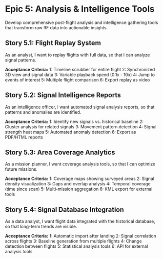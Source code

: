 # Epic 5: Analysis & Intelligence Tools

Develop comprehensive post-flight analysis and intelligence gathering tools that transform raw RF data into actionable insights.

## Story 5.1: Flight Replay System

As an analyst,
I want to replay flights with full data,
so that I can analyze signal patterns.

**Acceptance Criteria:**
1: Timeline scrubber for entire flight
2: Synchronized 3D view and signal data
3: Variable playback speed (0.1x - 10x)
4: Jump to events of interest
5: Multiple flight comparison
6: Export replay as video

## Story 5.2: Signal Intelligence Reports

As an intelligence officer,
I want automated signal analysis reports,
so that patterns and anomalies are identified.

**Acceptance Criteria:**
1: Identify new signals vs. historical baseline
2: Cluster analysis for related signals
3: Movement pattern detection
4: Signal strength heat maps
5: Automated anomaly detection
6: Export as PDF/HTML reports

## Story 5.3: Area Coverage Analytics

As a mission planner,
I want coverage analysis tools,
so that I can optimize future missions.

**Acceptance Criteria:**
1: Coverage maps showing surveyed areas
2: Signal density visualization
3: Gaps and overlap analysis
4: Temporal coverage (time since scan)
5: Multi-mission aggregation
6: KML export for external tools

## Story 5.4: Signal Database Integration

As a data analyst,
I want flight data integrated with the historical database,
so that long-term trends are visible.

**Acceptance Criteria:**
1: Automatic import after landing
2: Signal correlation across flights
3: Baseline generation from multiple flights
4: Change detection between flights
5: Statistical analysis tools
6: API for external analysis tools

